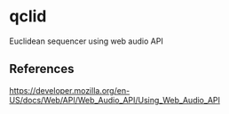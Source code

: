 # qclid

Euclidean sequencer using web audio API

## References

https://developer.mozilla.org/en-US/docs/Web/API/Web_Audio_API/Using_Web_Audio_API
